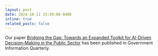 ```yaml
---
layout: post
date: 2024-10-11 15:59:00-0400
inline: true
related_posts: false
---
```


Our paper [Bridging the Gap: Towards an Expanded Toolkit for AI-Driven Decision-Making in the Public Sector](https://doi.org/10.1016/j.giq.2024.101976) has been published in Government Information Quarterly.
